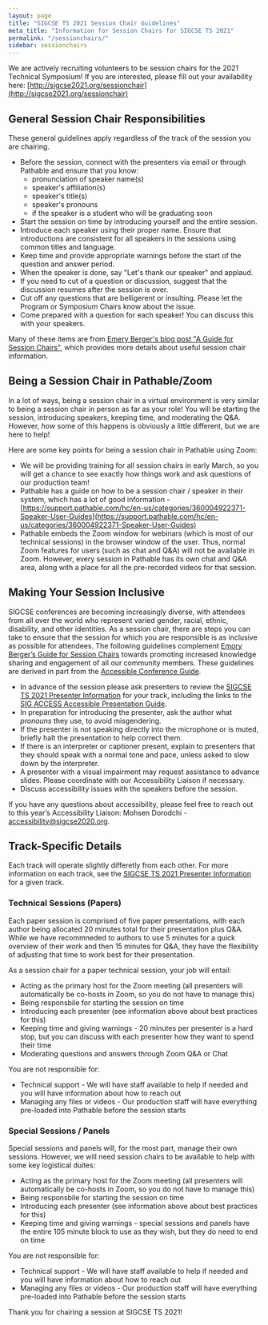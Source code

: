 ```yaml
---
layout: page
title: "SIGCSE TS 2021 Session Chair Guidelines"
meta_title: "Information for Session Chairs for SIGCSE TS 2021"
permalink: "/sessionchairs/"
sidebar: sessionchairs
---
```


We are actively recruiting volunteers to be session chairs for the 2021 Technical Symposium!  If you are interested, please fill out your availability here: [http://sigcse2021.org/sessionchair](http://sigcse2021.org/sessionchair)

## General Session Chair Responsibilities

These general guidelines apply regardless of the track of the session you are chairing.

* Before the session, connect with the presenters via email or through Pathable and ensure that you know:
   * pronunciation of speaker name(s)
   * speaker's affiliation(s)
   * speaker's title(s)
   * speaker's pronouns
   * if the speaker is a student who will be graduating soon
* Start the session on time by introducing yourself and the entire session. 
* Introduce each speaker using their proper name. Ensure that introductions are consistent for all speakers in the sessions using common titles and language.
* Keep time and provide appropriate warnings before the start of the question and answer period.
* When the speaker is done, say "Let's thank our speaker" and applaud.
* If you need to cut of a question or discussion, suggest that the discussion resumes after the session is over.
* Cut off any questions that are belligerent or insulting.  Please let the Program or Symposium Chairs know about the issue.
* Come prepared with a question for each speaker! You can discuss this with your speakers.

Many of these items are from [Emery Berger's blog post "A Guide for Session Chairs"](https://emeryblogger.com/2016/06/08/a-guide-for-session-chairs/), which provides more details about useful session chair information.

## Being a Session Chair in Pathable/Zoom

In a lot of ways, being a session chair in a virtual environment is very similar to being a session chair in person as far as your role!  You will be starting the session, introducing speakers, keeping time, and moderating the Q&A.  However, _how_ some of this happens is obviously a little different, but we are here to help!

Here are some key points for being a session chair in Pathable using Zoom:

* We will be providing training for all session chairs in early March, so you will get a chance to see exactly how things work and ask questions of our production team!
* Pathable has a guide on how to be a session chair / speaker in their system, which has a lot of good information - [https://support.pathable.com/hc/en-us/categories/360004922371-Speaker-User-Guides](https://support.pathable.com/hc/en-us/categories/360004922371-Speaker-User-Guides)
* Pathable embeds the Zoom window for webinars (which is most of our technical sessions) in the browser window of the user.  Thus, normal Zoom features for users (such as chat and Q&A) will not be available in Zoom.  However, every session in Pathable has its own chat and Q&A area, along with a place for all the pre-recorded videos for that session.

## Making Your Session Inclusive

SIGCSE conferences are becoming increasingly diverse, with attendees from all over the world who represent varied gender, racial, ethnic, disability, and other identities. As a session chair, there are steps you can take to ensure that the session for which you are responsible is as inclusive as possible for attendees. The following guidelines complement [Emory Berger’s Guide for Session Chairs](https://emeryblogger.com/2016/06/08/a-guide-for-session-chairs/) towards promoting increased knowledge sharing and engagement of all our community members. These guidelines are derived in part from the [Accessible Conference Guide](http://www.sigaccess.org/welcome-to-sigaccess/resources/accessible-conference-guide-version-1-0/#conference).

  * In advance of the session please ask presenters to review the [SIGCSE TS 2021 Presenter Information](https://sigcse2021.sigcse.org/authors) for your track, including the links to the [SIG ACCESS Accessible Presentation Guide](http://www.sigaccess.org/welcome-to-sigaccess/resources/accessible-presentation-guide/).
  * In preparation for introducing the presenter, ask the author what *pronouns* they use, to avoid misgendering.
  * If the presenter is not speaking directly into the microphone or is muted, briefly halt the presentation to help correct them.
  * If there is an interpreter or captioner present, explain to presenters that they should speak with a normal tone and pace, unless asked to slow down by the interpreter. 
  * A presenter with a visual impairment may request assistance to advance slides. Please coordinate with our Accessibility Liaison if necessary.
  * Discuss accessibility issues with the speakers before the session.

If you have any questions about accessibility, please feel free to reach out to this year’s Accessibility Liaison: Mohsen Dorodchi - [accessibility@sigcse2020.org](mailto:accessibility@sigcse2020.org).

## Track-Specific Details

Each track will operate slightly differetly from each other.  For more information on each track, see the [SIGCSE TS 2021 Presenter Information](https://sigcse2021.sigcse.org/authors) for a given track.

### Technical Sessions (Papers)

Each paper session is comprised of five paper presentations, with each author being allocated 20 minutes total for their presentation plus Q&A.  While we have recommneded to authors to use 5 minutes for a quick overview of their work and then 15 minutes for Q&A, they have the flexibility of adjusting that time to work best for their presentation.  

As a session chair for a paper technical session, your job will entail:

* Acting as the primary host for the Zoom meeting (all presenters will automatically be co-hosts in Zoom, so you do not have to manage this)
* Being responsbile for starting the session on time
* Introducing each presenter (see information above about best practices for this)
* Keeping time and giving warnings - 20 minutes per presenter is a hard stop, but you can discuss with each presenter how they want to spend their time
* Moderating questions and answers through Zoom Q&A or Chat

You are not responsible for:

* Technical support - We will have staff available to help if needed and you will have information about how to reach out
* Managing any files or videos - Our production staff will have everything pre-loaded into Pathable before the session starts

### Special Sessions / Panels

Special sessions and panels will, for the most part, manage their own sessions.  However, we will need session chairs to be available to help with some key logistical duites:

* Acting as the primary host for the Zoom meeting (all presenters will automatically be co-hosts in Zoom, so you do not have to manage this)
* Being responsbile for starting the session on time
* Introducing each presenter (see information above about best practices for this)
* Keeping time and giving warnings - special sessions and panels have the entire 105 minute block to use as they wish, but they do need to end on time

You are not responsible for:

* Technical support - We will have staff available to help if needed and you will have information about how to reach out
* Managing any files or videos - Our production staff will have everything pre-loaded into Pathable before the session starts

Thank you for chairing a session at SIGCSE TS 2021!
